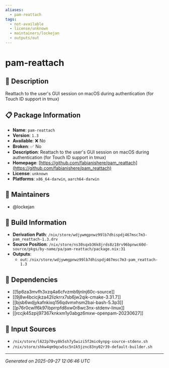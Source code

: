 ```yaml
---
aliases:
  - pam-reattach
tags:
  - not-available
  - license/unknown
  - maintainers/lockejan
  - outputs/out
---
```


# pam-reattach

## 📝 Description

Reattach to the user's GUI session on macOS during authentication (for Touch ID support in tmux)

## 📋 Package Information

- **Name**: `pam-reattach`
- **Version**: `1.3`
- **Available**: ❌ No
- **Broken**: ✅ No
- **Description**: Reattach to the user's GUI session on macOS during authentication (for Touch ID support in tmux)
- **Homepage**: [https://github.com/fabianishere/pam_reattach](https://github.com/fabianishere/pam_reattach)
- **License**: `unknown`
- **Platforms**: `x86_64-darwin`, `aarch64-darwin`
## 👥 Maintainers

- @lockejan


## 🔧 Build Information

- **Derivation Path**: `/nix/store/wdjywmgpnwz99lb7dhispdj467msc7m3-pam_reattach-1.3.drv`
- **Source Position**: `/nix/store/ns30sqxb36k8jrds8z18rv96bpnwc60d-source/pkgs/by-name/pa/pam-reattach/package.nix:31`
- **Outputs**:
  - `out`:  `/nix/store/wdjywmgpnwz99lb7dhispdj467msc7m3-pam_reattach-1.3`

## 🔗 Dependencies

- [[5p6za3mvfh3xzq4a6cfvzmb9jnlnj60c-source]]
- [[9j8w4bcicjkza42lizkrrx7sb6jw2qik-cmake-3.31.7]]
- [[bjsb6wdjykafnkixq156qdvmxhsm2bai-bash-5.3p3]]
- [[p76r0cwlf6k97ibprrpfd8xw0r8wc3nx-stdenv-linux]]
- [[rccjk45zpij97367knkxm1y0abgz6mxw-openpam-20230627]]

## 📁 Input Sources

- `/nix/store/l622p70vy8k5sh7y5wizi5f2mic6ynpg-source-stdenv.sh`
- `/nix/store/shkw4qm9qcw5sc5n1k5jznc83ny02r39-default-builder.sh`

---
*Generated on 2025-09-27 12:06:46 UTC*
